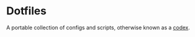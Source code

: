 # Dotfiles

A portable collection of configs and scripts, otherwise known as a [codex][1].

[1]: https://en.wikipedia.org/wiki/Codex
